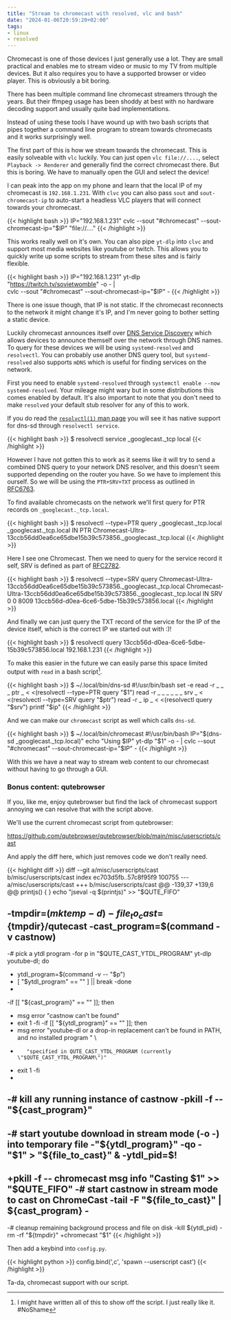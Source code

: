 ```yaml
---
title: "Stream to chromecast with resolved, vlc and bash"
date: "2024-01-06T20:59:20+02:00"
tags:
- linux
- resolved
---
```


Chromecast is one of those devices I just generally use a lot. They are small
practical and enables me to stream video or music to my TV from multiple
devices. But it also requires you to have a supported browser or video player.
This is obviously a bit boring.

There has been multiple command line chromecast streamers through the years. But
their ffmpeg usage has been shoddy at best with no hardware decoding support and
usually quite bad implementations.

Instead of using these tools I have wound up with two bash scripts that pipes
together a command line program to stream towards chromecasts and it works
surprisingly well.


The first part of this is how we stream towards the chromecast. This is easily
solveable with `vlc` luckily. You can just open `vlc file://....`, select
`Playback -> Renderer` and generally find the correct chromecast there. But this
is boring. We have to manually open the GUI and select the device!

I can peak into the app on my phone and learn that the local IP of my chromecast
is `192.168.1.231`. With `clvc` you can also pass `sout` and
`sout-chromecast-ip` to auto-start a headless VLC players that will connect
towards your chromecast.

{{< highlight bash >}}
IP="192.168.1.231"
cvlc --sout "#chromecast" --sout-chromecast-ip="$IP" "file://...."
{{< /highlight >}}

This works really well on it's own. You can also pipe `yt-dlp` into `clvc` and
support most media websites like youtube or twitch. This allows you to quickly
write up some scripts to stream from these sites and is fairly flexible.

{{< highlight  bash >}}
IP="192.168.1.231"
yt-dlp "https://twitch.tv/sovietwomble" -o - | \
cvlc --sout "#chromecast" --sout-chromecast-ip="$IP" -
{{< /highlight >}}

There is one issue though, that IP is not static. If the chromecast reconnects
to the network it might change it's IP, and I'm never going to bother setting a
static device.

Luckily chromecast announces itself over [DNS Service Discovery](http://www.dns-sd.org/) 
which allows devices to announce themself over the network through DNS names. To
query for these devices we will be using `systemd-resolved` and `resolvectl`.
You can probably use another DNS query tool, but `systemd-resolved` also
supports `mDNS` which is useful for finding services on the network.

First you need to enable `systemd-resolved` through `systemctl enable --now
systemd-resolved`. Your mileage might wary but in some distributions this comes
enabled by default. It's also important to note that you don't need to make
`resolved` your default stub resolver for any of this to work.

If you do read the [`resolvctl(1)` man page](https://man.archlinux.org/man/resolvectl.1#COMMANDS)
you will see it has native support for dns-sd through `resolvectl service`. 

{{< highlight  bash >}}
$ resolvectl service _googlecast._tcp local
{{< /highlight >}}

However I have not gotten this to work as it seems like it will try to send a
combined DNS query to your network DNS resolver, and this doesn't seem supported
depending on the router you have. So we have to implement this ourself. So we
will be using the `PTR+SRV+TXT` process as outlined in [RFC6763](https://www.ietf.org/rfc/rfc6763.txt).

To find available chromecasts on the network we'll first query for PTR records
on `_googlecast._tcp.local`.

{{< highlight bash >}}
$ resolvectl --type=PTR query _googlecast._tcp.local
_googlecast._tcp.local IN PTR Chromecast-Ultra-13ccb56dd0ea6ce65dbe15b39c573856._googlecast._tcp.local
{{< /highlight >}}


Here I see one Chromecast. Then we need to query for the service record it self,
SRV is defined as part of [RFC2782](https://tools.ietf.org/html/rfc2782).

{{< highlight bash >}}
$ resolvectl --type=SRV query Chromecast-Ultra-13ccb56dd0ea6ce65dbe15b39c573856._googlecast._tcp.local
Chromecast-Ultra-13ccb56dd0ea6ce65dbe15b39c573856._googlecast._tcp.local IN SRV 0 0 8009 13ccb56d-d0ea-6ce6-5dbe-15b39c573856.local
{{< /highlight >}}

And finally we can just query the TXT record of the service for the IP of the
device itself, which is the correct IP we started out with :)!

{{< highlight bash >}}
$ resolvectl query 13ccb56d-d0ea-6ce6-5dbe-15b39c573856.local
192.168.1.231
{{< /highlight >}}

To make this easier in the future we can easily parse this space limited output
with `read` in a bash script[^1].

{{< highlight bash >}}
$ ~/.local/bin/dns-sd
#!/usr/bin/bash
set -e
read -r _ _ _ ptr _ < <(resolvectl --type=PTR query "$1")
read -r _ _ _ _ _ _ srv _ < <(resolvectl --type=SRV query "$ptr")
read -r _ ip _ < <(resolvectl query "$srv")
printf "$ip"
{{< /highlight >}}

And we can make our `chromecast` script as well which calls `dns-sd`.

{{< highlight bash >}}
$ ~/.local/bin/chromecast
#!/usr/bin/bash
IP="$(dns-sd _googlecast._tcp.local)"
echo "Using $IP"
yt-dlp "$1" -o - | cvlc --sout "#chromecast" --sout-chromecast-ip="$IP" -
{{< /highlight >}}


With this we have a neat way to stream web content to our chromecast without
having to go through a GUI.

### Bonus content: qutebrowser

If you, like me, enjoy qutebrowser but find the lack of chromecast support
annoying we can resolve that with the script above.

We'll use the current chromecast script from qutebrowser:

https://github.com/qutebrowser/qutebrowser/blob/main/misc/userscripts/cast

And apply the diff here, which just removes code we don't really need.

{{< highlight diff >}}
diff --git a/misc/userscripts/cast b/misc/userscripts/cast
index ec703d5fb..57c8f95f9 100755
--- a/misc/userscripts/cast
+++ b/misc/userscripts/cast
@@ -139,37 +139,6 @@ printjs() {
 }
 echo "jseval -q $(printjs)" >> "$QUTE_FIFO"

-tmpdir=$(mktemp -d)
-file_to_cast=${tmpdir}/qutecast
-cast_program=$(command -v castnow)
-
-# pick a ytdl program
-for p in "$QUTE_CAST_YTDL_PROGRAM" yt-dlp youtube-dl; do
-    ytdl_program=$(command -v -- "$p")
-    [ "$ytdl_program" == "" ] || break
-done
-
-if [[ "${cast_program}" == "" ]]; then
-    msg error "castnow can't be found"
-    exit 1
-fi
-if [[ "${ytdl_program}" == "" ]]; then
-    msg error "youtube-dl or a drop-in replacement can't be found in PATH, and no installed program " \
-        "specified in QUTE_CAST_YTDL_PROGRAM (currently \"$QUTE_CAST_YTDL_PROGRAM\")"
-    exit 1
-fi
-
-# kill any running instance of castnow
-pkill -f -- "${cast_program}"
-
-# start youtube download in stream mode (-o -) into temporary file
-"${ytdl_program}" -qo - "$1" > "${file_to_cast}" &
-ytdl_pid=$!
-
+pkill -f -- chromecast
 msg info "Casting $1" >> "$QUTE_FIFO"
-# start castnow in stream mode to cast on ChromeCast
-tail -F "${file_to_cast}" | ${cast_program} -
-
-# cleanup remaining background process and file on disk
-kill ${ytdl_pid}
-rm -rf "${tmpdir}"
+chromecast "$1"
{{< /highlight >}}


Then add a keybind into `config.py`.

{{< highlight python >}}
config.bind(',c', 'spawn --userscript cast')
{{< /highlight >}}


Ta-da, chromecast support with our script.


[^1]: I might have written all of this to show off the script. I just really like it. #NoShame
